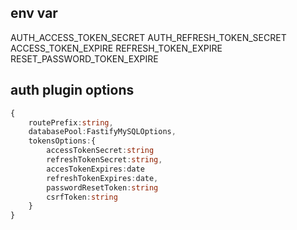 ## env var 

AUTH_ACCESS_TOKEN_SECRET
AUTH_REFRESH_TOKEN_SECRET
ACCESS_TOKEN_EXPIRE
REFRESH_TOKEN_EXPIRE
RESET_PASSWORD_TOKEN_EXPIRE

## auth plugin options
```ts
{
    routePrefix:string,
    databasePool:FastifyMySQLOptions,
    tokensOptions:{
        accessTokenSecret:string
        refreshTokenSecret:string,
        accesTokenExpires:date
        refreshTokenExpires:date,
        passwordResetToken:string
        csrfToken:string
    }
}

```



